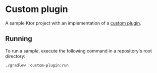 # Custom plugin

A sample Ktor project with an implementation of a [custom plugin](https://ktor.io/docs/custom-plugins.html).

## Running

To run a sample, execute the following command in a repository's root directory:
```bash
./gradlew :custom-plugin:run
```
